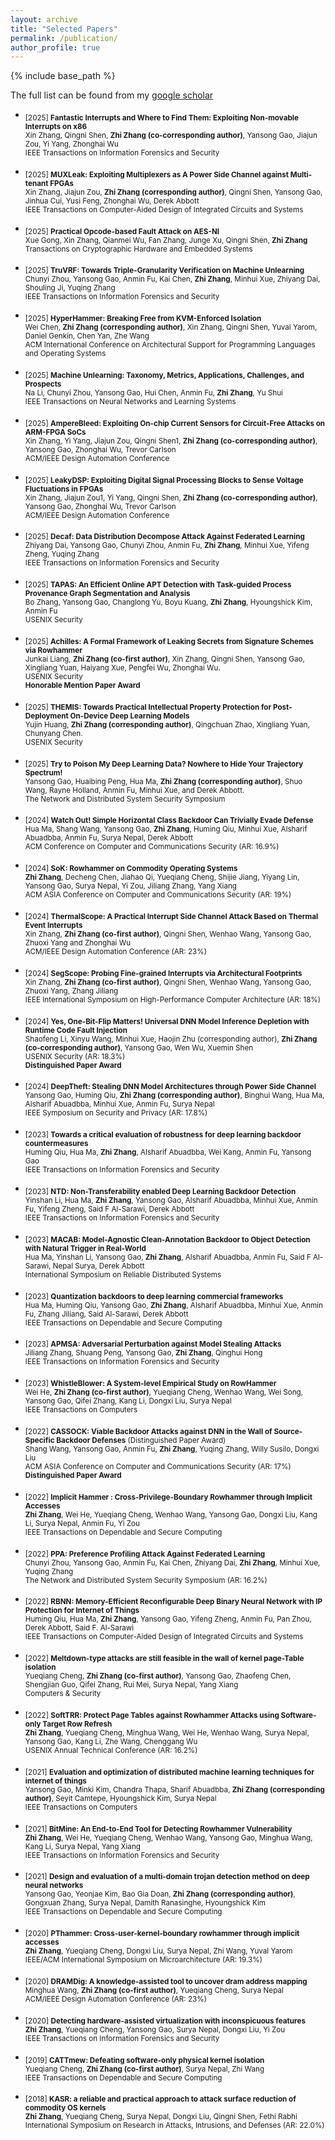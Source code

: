 ```yaml
---
layout: archive
title: "Selected Papers"
permalink: /publication/
author_profile: true
---
```


{% include base_path %}

The full list can be found from my [google scholar](https://scholar.google.com/citations?user=pXIJXmwAAAAJ&hl=en) 

- <sub> [2025] **Fantastic Interrupts and Where to Find Them: Exploiting Non-movable Interrupts on x86**<br/>
    Xin Zhang, Qingni Shen, **Zhi Zhang (co-corresponding author)**, Yansong Gao, Jiajun Zou, Yi Yang, Zhonghai Wu <br/>
    IEEE Transactions on Information Forensics and Security <br/>

- <sub> [2025] **MUXLeak: Exploiting Multiplexers as A Power Side Channel against Multi-tenant FPGAs** <br/>
    Xin Zhang, Jiajun Zou, **Zhi Zhang (corresponding author)**, Qingni Shen, Yansong Gao, Jinhua Cui, Yusi Feng, Zhonghai Wu, Derek Abbott <br/>
    IEEE Transactions on Computer-Aided Design of Integrated Circuits and Systems <br/>

- <sub> [2025] **Practical Opcode-based Fault Attack on AES-NI** <br/>
    Xue Gong, Xin Zhang, Qianmei Wu, Fan Zhang, Junge Xu, Qingni Shen, **Zhi Zhang** <br/>
    Transactions on Cryptographic Hardware and Embedded Systems <br/>

- <sub> [2025] **TruVRF: Towards Triple-Granularity Verification on Machine Unlearning** <br/>
   Chunyi Zhou, Yansong Gao, Anmin Fu, Kai Chen, **Zhi Zhang**, Minhui Xue, Zhiyang Dai, Shouling Ji, Yuqing Zhang <br/>
   IEEE Transactions on Information Forensics and Security <br/>

- <sub> [2025] **HyperHammer: Breaking Free from KVM-Enforced Isolation** <br/>
   Wei Chen, **Zhi Zhang (corresponding author)**, Xin Zhang, Qingni Shen, Yuval Yarom, Daniel Genkin, Chen Yan, Zhe Wang <br/>
   ACM International Conference on Architectural Support for Programming Languages and Operating Systems <br/>

- <sub> [2025] **Machine Unlearning: Taxonomy, Metrics, Applications, Challenges, and Prospects** <br/>
   Na Li, Chunyi Zhou, Yansong Gao, Hui Chen, Anmin Fu, **Zhi Zhang**, Yu Shui <br/>
   IEEE Transactions on Neural Networks and Learning Systems <br/>

- <sub> [2025] **AmpereBleed: Exploiting On-chip Current Sensors for Circuit-Free Attacks on ARM-FPGA SoCs** <br/>
   Xin Zhang, Yi Yang, Jiajun Zou, Qingni Shen1, **Zhi Zhang (co-corresponding author)**, Yansong Gao, Zhonghai Wu, Trevor Carlson <br/>
   ACM/IEEE Design Automation Conference <br/>

- <sub> [2025] **LeakyDSP: Exploiting Digital Signal Processing Blocks to Sense Voltage Fluctuations in FPGAs** <br/>
   Xin Zhang, Jiajun Zou1, Yi Yang, Qingni Shen, **Zhi Zhang (co-corresponding author)**, Yansong Gao, Zhonghai Wu, Trevor Carlson <br/>
   ACM/IEEE Design Automation Conference <br/>

- <sub> [2025] **Decaf: Data Distribution Decompose Attack Against Federated Learning** <br/>
  Zhiyang Dai, Yansong Gao, Chunyi Zhou, Anmin Fu, **Zhi Zhang**, Minhui Xue, Yifeng Zheng, Yuqing Zhang <br/>
   IEEE Transactions on Information Forensics and Security <br/>

- <sub> [2025] **TAPAS: An Efficient Online APT Detection with Task-guided Process Provenance Graph Segmentation and Analysis** <br/>
   Bo Zhang, Yansong Gao, Changlong Yu, Boyu Kuang, **Zhi Zhang**, Hyoungshick Kim, Anmin Fu<br/>
   USENIX Security <br/>

- <sub> [2025] **Achilles: A Formal Framework of Leaking Secrets from Signature Schemes via Rowhammer** <br/>
  Junkai Liang, **Zhi Zhang (co-first author)**, Xin Zhang, Qingni Shen, Yansong Gao, Xingliang Yuan, Haiyang Xue, Pengfei Wu, Zhonghai Wu. <br/>
   USENIX Security <br/>
   **Honorable Mention Paper Award** <br/>

- <sub> [2025] **THEMIS: Towards Practical Intellectual Property Protection for Post-Deployment On-Device Deep Learning Models** <br/>
   Yujin Huang, **Zhi Zhang (corresponding author)**, Qingchuan Zhao, Xingliang Yuan, Chunyang Chen. <br/>
   USENIX Security <br/>

- <sub> [2025] **Try to Poison My Deep Learning Data? Nowhere to Hide Your Trajectory Spectrum!** <br/>
   Yansong Gao, Huaibing Peng, Hua Ma, **Zhi Zhang (corresponding author)**, Shuo Wang, Rayne Holland, Anmin Fu, Minhui Xue,
and Derek Abbott. <br/>
   The Network and Distributed System Security Symposium <br/>

- <sub> [2024] **Watch Out! Simple Horizontal Class Backdoor Can Trivially Evade Defense** <br/>
   Hua Ma, Shang Wang, Yansong Gao, **Zhi Zhang**, Huming Qiu, Minhui Xue, Alsharif Abuadbba, Anmin Fu, Surya Nepal, Derek Abbott <br/>
   ACM Conference on Computer and Communications Security (AR: 16.9%) <br/>

- <sub> [2024] **SoK: Rowhammer on Commodity Operating Systems** <br/>
   **Zhi Zhang**, Decheng Chen, Jiahao Qi, Yueqiang Cheng, Shijie Jiang, Yiyang Lin, Yansong Gao, Surya Nepal, Yi Zou, Jiliang Zhang, Yang Xiang  <br/>
   ACM ASIA Conference on Computer and Communications Security (AR: 19%) <br/>

- <sub> [2024] **ThermalScope: A Practical Interrupt Side Channel Attack Based on Thermal Event Interrupts** <br/>
   Xin Zhang, **Zhi Zhang (co-first author)**, Qingni Shen, Wenhao Wang, Yansong Gao, Zhuoxi Yang and Zhonghai Wu <br/>
   ACM/IEEE Design Automation Conference (AR: 23%) <br/>

- <sub> [2024] **SegScope: Probing Fine-grained Interrupts via Architectural Footprints** <br/>
   Xin Zhang, **Zhi Zhang (co-first author)**, Qingni Shen, Wenhao Wang, Yansong Gao, Zhuoxi Yang, Zhang Jiliang <br/>
    IEEE International Symposium on High-Performance Computer Architecture (AR: 18%) <br/>

- <sub> [2024] **Yes, One-Bit-Flip Matters! Universal DNN Model Inference Depletion with Runtime Code Fault Injection** <br/>
   Shaofeng Li, Xinyu Wang, Minhui Xue, Haojin Zhu (corresponding author), **Zhi Zhang (co-corresponding author)**, Yansong Gao, Wen Wu, Xuemin Shen <br/>
    USENIX Security (AR: 18.3%)<br/>
    **Distinguished Paper Award** <br/>

- <sub> [2024] **DeepTheft: Stealing DNN Model Architectures through Power Side Channel** <br/>
   Yansong Gao, Huming Qiu, **Zhi Zhang (corresponding author)**, Binghui Wang, Hua Ma, Alsharif Abuadbba, Minhui Xue, Anmin Fu, Surya Nepal <br/>
    IEEE Symposium on Security and Privacy (AR: 17.8%) <br/>

- <sub> [2023] **Towards a critical evaluation of robustness for deep learning backdoor countermeasures** <br/>
   Huming Qiu, Hua Ma, **Zhi Zhang**, Alsharif Abuadbba, Wei Kang, Anmin Fu, Yansong Gao <br/>
   IEEE Transactions on Information Forensics and Security <br/>

- <sub> [2023] **NTD: Non-Transferability enabled Deep Learning Backdoor Detection** <br/>
   Yinshan Li, Hua Ma, **Zhi Zhang**, Yansong Gao, Alsharif Abuadbba, Minhui Xue, Anmin Fu, Yifeng Zheng, Said F Al-Sarawi, Derek Abbott <br/>
   IEEE Transactions on Information Forensics and Security <br/>

- <sub> [2023] **MACAB: Model-Agnostic Clean-Annotation Backdoor to Object Detection with Natural Trigger in Real-World** <br/>
   Hua Ma, Yinshan Li, Yansong Gao, **Zhi Zhang**, Alsharif Abuadbba, Anmin Fu, Said F Al-Sarawi, Nepal Surya, Derek Abbott <br/>
   International Symposium on Reliable Distributed Systems <br/>

- <sub> [2023] **Quantization backdoors to deep learning commercial frameworks** <br/>
   Hua Ma, Huming Qiu, Yansong Gao, **Zhi Zhang**, Alsharif Abuadbba, Minhui Xue, Anmin Fu, Zhang Jiliang, Said Al-Sarawi, Derek Abbott <br/>
   IEEE Transactions on Dependable and Secure Computing <br/>

- <sub> [2023] **APMSA: Adversarial Perturbation against Model Stealing Attacks** <br/>
   Jiliang Zhang, Shuang Peng, Yansong Gao, **Zhi Zhang**, Qinghui Hong <br/>
   IEEE Transactions on Information Forensics and Security <br/>

- <sub> [2023] **WhistleBlower: A System-level Empirical Study on RowHammer** <br/> 
    Wei He, **Zhi Zhang (co-first author)**, Yueqiang Cheng, Wenhao Wang, Wei Song, Yansong Gao, Qifei Zhang, Kang Li, Dongxi Liu, Surya Nepal<br/>
    IEEE Transactions on Computers <br/>

- <sub> [2022] **CASSOCK: Viable Backdoor Attacks against DNN in the Wall of Source-Specific Backdoor Defenses** (Distinguished Paper Award) <br/>
   Shang Wang, Yansong Gao, Anmin Fu, **Zhi Zhang**, Yuqing Zhang, Willy Susilo, Dongxi Liu<br/>
   ACM ASIA Conference on Computer and Communications Security (AR: 17%) <br/>
   **Distinguished Paper Award** <br/>
   
- <sub> [2022] **Implicit Hammer : Cross-Privilege-Boundary Rowhammer through Implicit Accesses** <br/>
   **Zhi Zhang**, Wei He, Yueqiang Cheng, Wenhao Wang, Yansong Gao, Dongxi Liu, Kang Li, Surya Nepal, Anmin Fu, Yi Zou <br/>
   IEEE Transactions on Dependable and Secure Computing <br/>

- <sub> [2022] **PPA: Preference Profiling Attack Against Federated Learning** <br/>
   Chunyi Zhou, Yansong Gao, Anmin Fu, Kai Chen, Zhiyang Dai, **Zhi Zhang**, Minhui Xue, Yuqing Zhang <br/>
   The Network and Distributed System Security Symposium (AR: 16.2%)<br/>

- <sub> [2022] **RBNN: Memory-Efficient Reconfigurable Deep Binary Neural Network with IP Protection for Internet of Things** <br/>
   Huming Qiu, Hua Ma, **Zhi Zhang**, Yansong Gao, Yifeng Zheng, Anmin Fu, Pan Zhou, Derek Abbott, Said F. Al-Sarawi <br/>
   IEEE Transactions on Computer-Aided Design of Integrated Circuits and Systems <br/>
   
- <sub> [2022] **Meltdown-type attacks are still feasible in the wall of kernel page-Table isolation** <br/>
   Yueqiang Cheng, **Zhi Zhang (co-first author)**, Yansong Gao, Zhaofeng Chen, Shengjian Guo, Qifei Zhang, Rui Mei, Surya Nepal, Yang Xiang <br/>
   Computers & Security <br/>

- <sub> [2022] **SoftTRR: Protect Page Tables against Rowhammer Attacks using Software-only Target Row Refresh** <br/>
   **Zhi Zhang**, Yueqiang Cheng, Minghua Wang, Wei He, Wenhao Wang, Surya Nepal, Yansong Gao, Kang Li, Zhe Wang, Chenggang Wu <br/>
   USENIX Annual Technical Conference (AR: 16.2%) <br/>
   

- <sub> [2021] **Evaluation and optimization of distributed machine learning techniques for internet of things** <br/>
   Yansong Gao, Minki Kim, Chandra Thapa, Sharif Abuadbba, **Zhi Zhang (corresponding author)**, Seyit Camtepe, Hyoungshick Kim, Surya Nepal <br/>
   IEEE Transactions on Computers <br/>
   
   
- <sub> [2021] **BitMine: An End-to-End Tool for Detecting Rowhammer Vulnerability** <br/>
   **Zhi Zhang**, Wei He, Yueqiang Cheng, Wenhao Wang, Yansong Gao, Minghua Wang, Kang Li, Surya Nepal, Yang Xiang<br/>
   IEEE Transactions on Information Forensics and Security <br/>
   
 
 - <sub> [2021] **Design and evaluation of a multi-domain trojan detection method on deep neural networks** <br/>
   Yansong Gao, Yeonjae Kim, Bao Gia Doan, **Zhi Zhang (corresponding author)**, Gongxuan Zhang, Surya Nepal, Damith Ranasinghe, Hyoungshick Kim <br/>
   IEEE Transactions on Dependable and Secure Computing <br/>
   
   
 - <sub> [2020] **PThammer: Cross-user-kernel-boundary rowhammer through implicit accesses** <br/>
   **Zhi Zhang**, Yueqiang Cheng, Dongxi Liu, Surya Nepal, Zhi Wang, Yuval Yarom <br/>
   IEEE/ACM International Symposium on Microarchitecture (AR: 19.3%)  <br/>
    
   
 - <sub> [2020] **DRAMDig: A knowledge-assisted tool to uncover dram address mapping** <br/>
   Minghua Wang, **Zhi Zhang  (co-first author)**, Yueqiang Cheng, Surya Nepal <br/>
   ACM/IEEE Design Automation Conference (AR: 23%)<br/>
   
 - <sub> [2020] **Detecting hardware-assisted virtualization with inconspicuous features** <br/>
   **Zhi Zhang**, Yueqiang Cheng, Yansong Gao, Surya Nepal, Dongxi Liu, Yi Zou <br/>
   IEEE Transactions on Information Forensics and Security <br/>
   
  - <sub> [2019] **CATTmew: Defeating software-only physical kernel isolation** <br/>
   Yueqiang Cheng, **Zhi Zhang  (co-first author)**, Surya Nepal, Zhi Wang <br/>
   IEEE Transactions on Dependable and Secure Computing <br/>
   
 - <sub> [2018] **KASR: a reliable and practical approach to attack surface reduction of commodity OS kernels** <br/>
   **Zhi Zhang**, Yueqiang Cheng, Surya Nepal, Dongxi Liu, Qingni Shen, Fethi Rabhi <br/>
   International Symposium on Research in Attacks, Intrusions, and Defenses (AR: 22.0%)<br/>  
 

